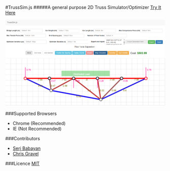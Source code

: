#TrussSim.js
#####A general purpose 2D Truss Simulator/Optimizer [Try It Here](http://cpagravel.github.io/TrussSim.js/)

![alt text](https://github.com/cpagravel/TrussSim.js/blob/master/screenshots/simulation_mode.png "Simulation Example")

###Supported Browsers
- Chrome (Recommended)
- IE (Not Recommended)

###Contributors
- [Serj Babayan](https://github.com/sergei1152)
- [Chris Gravel](https://github.com/cpagravel)

###Licence
[MIT](https://github.com/cpagravel/TrussSim.js/blob/master/LICENCE)